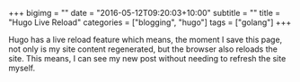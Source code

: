 +++
bigimg = ""
date = "2016-05-12T09:20:03+10:00"
subtitle = ""
title = "Hugo Live Reload"
categories = ["blogging", "hugo"]
tags = ["golang"]
+++

Hugo has a live reload feature which means, the moment I save this page, not only is my site content
regenerated, but the browser also reloads the site. This means, I can see my new post without
needing to refresh the site myself.

